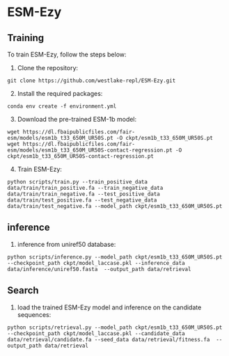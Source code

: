 # ESM-Ezy

## Training

To train ESM-Ezy, follow the steps below:

1. Clone the repository:

```
git clone https://github.com/westlake-repl/ESM-Ezy.git
```

2. Install the required packages:

```
conda env create -f environment.yml
```

3. Download the pre-trained ESM-1b model:

```
wget https://dl.fbaipublicfiles.com/fair-esm/models/esm1b_t33_650M_UR50S.pt -O ckpt/esm1b_t33_650M_UR50S.pt
wget https://dl.fbaipublicfiles.com/fair-esm/models/esm1b_t33_650M_UR50S-contact-regression.pt -O ckpt/esm1b_t33_650M_UR50S-contact-regression.pt
```

4. Train ESM-Ezy:

```
python scripts/train.py --train_positive_data data/train/train_positive.fa --train_negative_data data/train/train_negative.fa --test_positive_data data/train/test_positive.fa --test_negative_data data/train/test_negative.fa --model_path ckpt/esm1b_t33_650M_UR50S.pt
```

## inference

1. inference from uniref50 database:

```
python scripts/inference.py --model_path ckpt/esm1b_t33_650M_UR50S.pt --checkpoint_path ckpt/model_laccase.pkl --inference_data data/inference/uniref50.fasta  --output_path data/retrieval
```

## Search

1. load the trained ESM-Ezy model and inference on the candidate sequences:

```
python scripts/retrieval.py --model_path ckpt/esm1b_t33_650M_UR50S.pt --checkpoint_path ckpt/model_laccase.pkl --candidate_data data/retrieval/candidate.fa --seed_data data/retrieval/fitness.fa  --output_path data/retrieval
```
